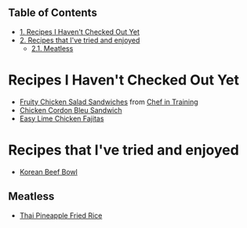 <div id="table-of-contents">
<h2>Table of Contents</h2>
<div id="text-table-of-contents">
<ul>
<li><a href="#orgheadline1">1. Recipes I Haven't Checked Out Yet</a></li>
<li><a href="#orgheadline3">2. Recipes that I've tried and enjoyed</a>
<ul>
<li><a href="#orgheadline2">2.1. Meatless</a></li>
</ul>
</li>
</ul>
</div>
</div>

# Recipes I Haven't Checked Out Yet<a id="orgheadline1"></a>

-   [Fruity Chicken Salad Sandwiches](http://www.chef-in-training.com/2012/06/fruity-chicken-salad-sandwiches/) from [Chef in Training](http://www.chef-in-training.com/)
-   [Chicken Cordon Bleu Sandwich](http://www.chef-in-training.com/2012/10/chicken-cordon-bleu-sandwich/)
-   [Easy Lime Chicken Fajitas](http://www.madeeveryday.com/2008/07/recipe-easy-lime-chicken-fajitas.html)

# Recipes that I've tried and enjoyed<a id="orgheadline3"></a>

-   [Korean Beef Bowl](http://damndelicious.net/2013/07/07/korean-beef-bowl/)

## Meatless<a id="orgheadline2"></a>

-   [Thai Pineapple Fried Rice](http://cookieandkate.com/2015/thai-pineapple-fried-rice-recipe/)
